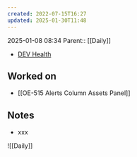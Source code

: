 ```yaml
---
created: 2022-07-15T16:27
updated: 2025-01-30T11:48
---
```

2025-01-08 08:34
Parent:: [[Daily]] 

- [DEV Health](https://health-configdev.mixtelematics.com/public/mapshow.htm?id=2001&mapid=1A35514B-E08F-4B7C-90B8-CD1774AE8CA3)

## Worked on

- [[OE-515 Alerts Column Assets Panel]]

## Notes

- xxx

![[Daily]]
